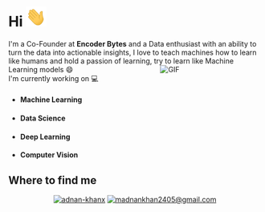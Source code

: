 <h1 align="left">Hi <img src="https://raw.githubusercontent.com/ABSphreak/ABSphreak/master/gifs/Hi.gif" width="40px" /></h1>

<!--
**Adnan-Khanx/Adnan-khanx** is a ✨ _special_ ✨ repository because its `README.md` (this file) appears on your GitHub profile.

Here are some ideas to get you started:

- 🔭 I’m currently working on ...
- 🌱 I’m currently learning ...
- 👯 I’m looking to collaborate on ...
- 🤔 I’m looking for help with ...
- 💬 Ask me about ...
- 📫 How to reach me: ...
- 😄 Pronouns: ...
- ⚡ Fun fact: ...
-->
I'm a Co-Founder at **Encoder Bytes** and a Data enthusiast with an ability to turn the data into actionable insights, I love to teach machines how to learn like humans and hold a passion of learning, try to learn like Machine Learning models :smile:
<img align="right" alt="GIF" src="https://github.com/abhisheknaiidu/abhisheknaiidu/blob/master/code.gif?raw=true" width="40%" height="40%" /><br>
I'm currently working on :computer:
* #### Machine Learning
* #### Data Science
* #### Deep Learning
* #### Computer Vision
## Where to find me
 
 <p align="center">
  <a href="https://www.linkedin.com/in/adnan-khanx/"><img src="https://img.shields.io/badge/linkedin-%230077B5.svg?&style=for-the-badge&logo=linkedin&logoColor=white" alt="adnan-khanx"></a>
  <a href="mailto:madnankhan2405@gmail.com"><img src="https://img.shields.io/badge/gmail-D14836?&style=for-the-badge&logo=gmail&logoColor=white" alt="madnankhan2405@gmail.com"></a>
</p>


